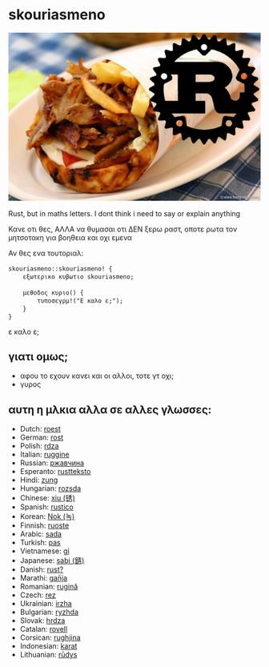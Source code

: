 # skouriasmeno

![](logo.jpg)

Rust, but in maths letters. I dont think i need to say or explain anything

Κανε οτι θες, ΑΛΛΑ να θυμασαι οτι ΔΕΝ ξερω ραστ, οποτε ρωτα τον μητσοτακη για βοηθεια και οχι εμενα

Αν θες ενα τουτοριαλ:
```
skouriasmeno::skouriasmeno! {
    εξωτερικο κυβωτιο skouriasmeno;
    
    μεθοδος κυριο() {
        τυποσεγρμ!("Ε καλο ε;");
    }
}
```

ε καλο ε;

## γιατι ομως;

- αφου το εχουν κανει και οι αλλοι, τοτε γτ οχι;
- γυρος

## αυτη η μλκια αλλα σε αλλες γλωσσες:

- Dutch: [roest](https://github.com/jeroenhd/roest)
- German: [rost](https://github.com/michidk/rost)
- Polish: [rdza](https://github.com/phaux/rdza)
- Italian: [ruggine](https://github.com/DamianX/ruggine)
- Russian: [ржавчина](https://github.com/FluxIndustries/rzhavchina)
- Esperanto: [rustteksto](https://github.com/dscottboggs/rustteksto)
- Hindi: [zung](https://github.com/rishit-khandelwal/zung)
- Hungarian: [rozsda](https://github.com/jozsefsallai/rozsda)
- Chinese: [xiu (锈)](https://github.com/lucifer1004/xiu)
- Spanish: [rustico](https://github.com/UltiRequiem/rustico)
- Korean: [Nok (녹)](https://github.com/Alfex4936/nok)
- Finnish: [ruoste](https://github.com/vkoskiv/ruoste)
- Arabic: [sada](https://github.com/LAYGATOR/sada)
- Turkish: [pas](https://github.com/ekimb/pas)
- Vietnamese: [gỉ](https://github.com/Huy-Ngo/gir)
- Japanese: [sabi (錆)](https://github.com/yuk1ty/sabi)
- Danish: [rust?](https://github.com/LunaTheFoxgirl/rust-dk)
- Marathi: [gan̄ja](https://github.com/pranavgade20/ganja)
- Romanian: [rugină](https://github.com/aionescu/rugina)
- Czech: [rez](https://github.com/radekvit/rez)
- Ukrainian: [irzha](https://github.com/brokeyourbike/irzha)
- Bulgarian: [ryzhda](https://github.com/gavadinov/ryzhda)
- Slovak: [hrdza](https://github.com/TheMessik/hrdza)
- Catalan: [rovell](https://github.com/gborobio73/rovell)
- Corsican: [rughjina](https://github.com/aldebaranzbradaradjan/rughjina)
- Indonesian: [karat](https://github.com/annurdien/karat)
- Lithuanian: [rūdys](https://github.com/TruncatedDinosour/rudys)
